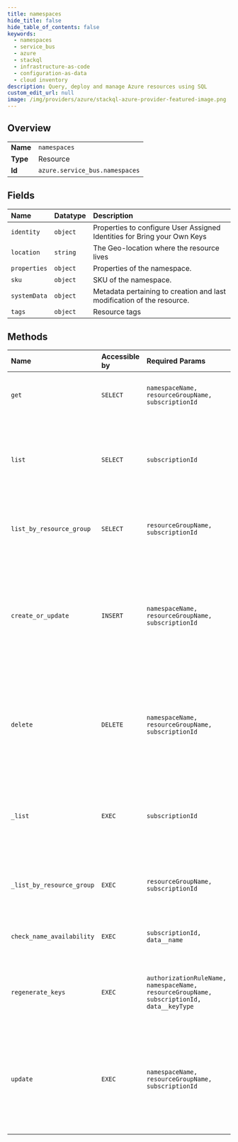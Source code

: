 ```yaml
---
title: namespaces
hide_title: false
hide_table_of_contents: false
keywords:
  - namespaces
  - service_bus
  - azure    
  - stackql
  - infrastructure-as-code
  - configuration-as-data
  - cloud inventory
description: Query, deploy and manage Azure resources using SQL
custom_edit_url: null
image: /img/providers/azure/stackql-azure-provider-featured-image.png
---
```

  
    

## Overview
<table><tbody>
<tr><td><b>Name</b></td><td><code>namespaces</code></td></tr>
<tr><td><b>Type</b></td><td>Resource</td></tr>
<tr><td><b>Id</b></td><td><code>azure.service_bus.namespaces</code></td></tr>
</tbody></table>

## Fields
| Name | Datatype | Description |
|:-----|:---------|:------------|
| `identity` | `object` | Properties to configure User Assigned Identities for Bring your Own Keys |
| `location` | `string` | The Geo-location where the resource lives |
| `properties` | `object` | Properties of the namespace. |
| `sku` | `object` | SKU of the namespace. |
| `systemData` | `object` | Metadata pertaining to creation and last modification of the resource. |
| `tags` | `object` | Resource tags |
## Methods
| Name | Accessible by | Required Params | Description |
|:-----|:--------------|:----------------|:------------|
| `get` | `SELECT` | `namespaceName, resourceGroupName, subscriptionId` | Gets a description for the specified namespace. |
| `list` | `SELECT` | `subscriptionId` | Gets all the available namespaces within the subscription, irrespective of the resource groups. |
| `list_by_resource_group` | `SELECT` | `resourceGroupName, subscriptionId` | Gets the available namespaces within a resource group. |
| `create_or_update` | `INSERT` | `namespaceName, resourceGroupName, subscriptionId` | Creates or updates a service namespace. Once created, this namespace's resource manifest is immutable. This operation is idempotent. |
| `delete` | `DELETE` | `namespaceName, resourceGroupName, subscriptionId` | Deletes an existing namespace. This operation also removes all associated resources under the namespace. |
| `_list` | `EXEC` | `subscriptionId` | Gets all the available namespaces within the subscription, irrespective of the resource groups. |
| `_list_by_resource_group` | `EXEC` | `resourceGroupName, subscriptionId` | Gets the available namespaces within a resource group. |
| `check_name_availability` | `EXEC` | `subscriptionId, data__name` | Check the give namespace name availability. |
| `regenerate_keys` | `EXEC` | `authorizationRuleName, namespaceName, resourceGroupName, subscriptionId, data__keyType` | Regenerates the primary or secondary connection strings for the namespace. |
| `update` | `EXEC` | `namespaceName, resourceGroupName, subscriptionId` | Updates a service namespace. Once created, this namespace's resource manifest is immutable. This operation is idempotent. |
